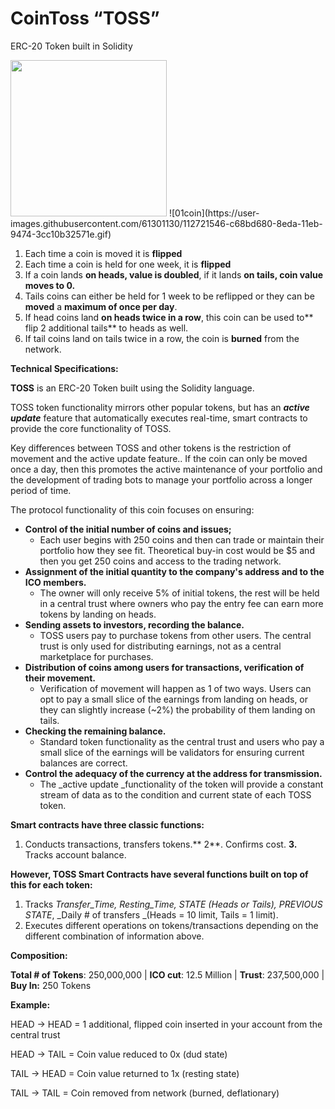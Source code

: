 # CoinToss “TOSS” 
ERC-20 Token built in Solidity


<img src="https://user-images.githubusercontent.com/61301130/112721546-c68bd680-8eda-11eb-9474-3cc10b32571e.gif" width="250" height="250"/>
![01coin](https://user-images.githubusercontent.com/61301130/112721546-c68bd680-8eda-11eb-9474-3cc10b32571e.gif)


1. Each time a coin is moved it is **flipped**
2. Each time a coin is held for one week, it is **flipped**
3. If a coin lands **on heads, value is doubled**, if it lands **on tails, coin value moves to 0.**
4. Tails coins can either be held for 1 week to be reflipped or they can be **moved** a **maximum of once per day**.
5. If head coins land **on heads twice in a row**, this coin can be used to** flip 2 additional tails** to heads as well. 
6. If tail coins land on tails twice in a row, the coin is **burned** from the network.

**Technical Specifications:**

**TOSS** is an ERC-20 Token built using the Solidity language. 

TOSS token functionality mirrors other popular tokens, but has an **_active update_** feature that automatically executes real-time, smart contracts to provide the core functionality of TOSS.

Key differences between TOSS and other tokens is the restriction of  movement and the active update feature.. If the coin can only be moved once a day, then this promotes the active maintenance of your portfolio and the development of trading bots to manage your portfolio across a longer period of time.

The protocol functionality of this coin focuses on ensuring:
*   **Control of the initial number of coins and issues;**
    *   Each user begins with 250 coins and then can trade or maintain their portfolio how they see fit. Theoretical buy-in cost would be $5 and then you get 250 coins and access to the trading network.
*   **Assignment of the initial quantity to the company's address and to the ICO members.**
    *   The owner will only receive 5% of initial tokens, the rest will be held in a central trust where owners who pay the entry fee can earn more tokens by landing on heads.
*   **Sending assets to investors, recording the balance.**
    *   TOSS users pay to purchase tokens from other users. The central trust is only used for distributing earnings, not as a central marketplace for purchases.
*   **Distribution of coins among users for transactions, verification of their movement.**
    *   Verification of movement will happen as 1 of two ways. Users can opt to pay a small slice of the earnings from landing on heads, or they can slightly increase (~2%) the probability of them landing on tails.
*   **Checking the remaining balance.**
    *   Standard token functionality as the central trust and users who pay a small slice of the earnings will be validators for ensuring current balances are correct.
*   **Control the adequacy of the currency at the address for transmission.**
    *   The _active update _functionality of the token will provide a constant stream of data as to the condition and current state of each TOSS token.

**Smart contracts have three classic functions:**
1. Conducts transactions, transfers tokens.** 2**. Confirms cost.  **3.** Tracks account balance.

**However, TOSS Smart Contracts have several functions built on top of this for each token:**
1. Tracks _Transfer_Time, Resting_Time, STATE (Heads or Tails),  PREVIOUS STATE_, _Daily # of transfers _(Heads = 10 limit, Tails = 1 limit).
2. Executes different operations on tokens/transactions depending on the different combination of information above.

**Composition:**

**Total # of Tokens**: 250,000,000 | **ICO cut**: 12.5 Million | **Trust**: 237,500,000 | **Buy In:** 250 Tokens

**Example:**

HEAD → HEAD = 1 additional, flipped coin inserted in your account from the central trust 

HEAD → TAIL = Coin value reduced to 0x (dud state)

TAIL → HEAD = Coin value returned to 1x (resting state)

TAIL → TAIL  = Coin removed from network (burned, deflationary)

